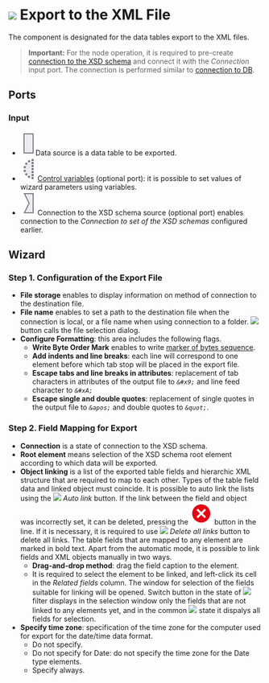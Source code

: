 # ![ ](../../images/icons/data-sources/file-xml-export_default.svg) Export to the XML File

The component is designated for the data tables export to the XML files.

> **Important:** For the node operation, it is required to pre-create [connection to the XSD schema](../connections/list/schemes.md) and connect it with the *Connection* input port. The connection is performed similar to [connection to DB](../../quick-start/database.md).

## Ports

### Input

* ![ ](../../images/icons/app/node/ports/inputs/table_inactive.svg)Data source is a data table to be exported.
* ![ ](../../images/icons/app/node/ports/inputs-optional/variable_inactive.svg) [Control variables](../../scenario/variables/control-variables.md) (optional port): it is possible to set values of wizard parameters using variables.
* ![ ](../../images/icons/app/node/ports/inputs/link_inactive.svg) Connection to the XSD schema source (optional port) enables connection to the *Connection to set of the XSD schemas* configured earlier.

## Wizard

### Step 1. Configuration of the Export File

* **File storage** enables to display information on method of connection to the destination file.
* **File name** enables to set a path to the destination file when the connection is local, or a file name when using connection to a folder. ![ ](../../images/extjs-theme/form/open-trigger/open-trigger_default.svg) button calls the file selection dialog.
* **Configure Formatting**: this area includes the following flags.
   * **Write Byte Order Mark** enables to write [marker of bytes sequence](https://ru.wikipedia.org/wiki/Маркер_последовательности_байтов).
   * **Add indents and line breaks**: each line will correspond to one element before which tab stop will be placed in the export file.
   * **Escape tabs and line breaks in attributes**: replacement of tab characters in attributes of the output file to *`&#x9;`* and line feed character to *`&#xA;`*
   * **Escape single and double quotes**: replacement of single quotes in the output file to *`&apos;`* and double quotes to *`&quot;`*.

### Step 2. Field Mapping for Export

* **Connection** is a state of connection to the XSD schema.
* **Root element** means selection of the XSD schema root element according to which data will be exported.
* **Object linking** is a list of the exported table fields and hierarchic XML structure that are required to map to each other. Types of the table field data and linked object must coincide. It is possible to auto link the lists using the ![ ](../../images/icons/toolbar-controls/auto-connect_default.svg) *Auto link* button. If the link between the field and object was incorrectly set, it can be deleted, pressing the ![ ](../../images/icons/link-grid/remove-link_hover.svg) button in the line. If it is necessary, it is required to use ![ ](../../images/icons/toolbar-controls/remove-all-links_default.svg) *Delete all links* button to delete all links. The table fields that are mapped to any element are marked in bold text. Apart from the automatic mode, it is possible to link fields and XML objects manually in two ways.
   * **Drag-and-drop method**: drag the field caption to the element.
   * It is required to select the element to be linked, and left-click its cell in the *Related fields* column. The window for selection of the fields suitable for linking will be opened. Switch button in the state of ![ ](../../images/icons/filter-switcher/filterswitch-on_default.svg) filter displays in the selection window only the fields that are not linked to any elements yet, and in the common ![ ](../../images/icons/filter-switcher/filterswitch-off_default.svg) state it dispalys all fields for selection.
* **Specify time zone**: specification of the time zone for the computer used for export for the date/time data format.
   * Do not specify.
   * Do not specify for Date: do not specify the time zone for the Date type elements.
   * Specify always.
